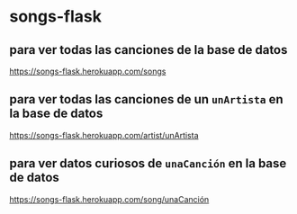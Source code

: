 # songs-flask

## para ver todas las canciones de la base de datos
https://songs-flask.herokuapp.com/songs

## para ver todas las canciones de un `unArtista` en la base de datos
https://songs-flask.herokuapp.com/artist/unArtista

## para ver datos curiosos de `unaCanción` en la base de datos
https://songs-flask.herokuapp.com/song/unaCanción
